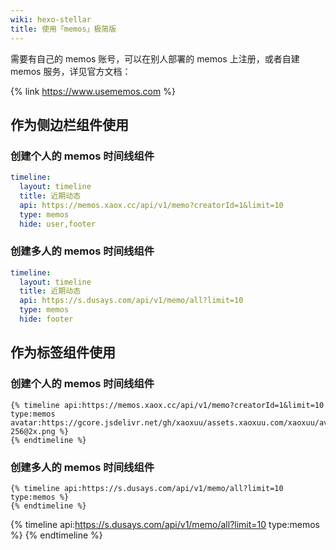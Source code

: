 ```yaml
---
wiki: hexo-stellar
title: 使用「memos」极简版
---
```


需要有自己的 memos 账号，可以在别人部署的 memos 上注册，或者自建 memos 服务，详见官方文档：

{% link https://www.usememos.com %}

## 作为侧边栏组件使用

### 创建个人的 memos 时间线组件

```yaml blog/source/_data/widgets.yml
timeline:
  layout: timeline
  title: 近期动态
  api: https://memos.xaox.cc/api/v1/memo?creatorId=1&limit=10
  type: memos
  hide: user,footer
```

### 创建多人的 memos 时间线组件

```yaml blog/source/_data/widgets.yml
timeline:
  layout: timeline
  title: 近期动态
  api: https://s.dusays.com/api/v1/memo/all?limit=10
  type: memos
  hide: footer
```

## 作为标签组件使用

### 创建个人的 memos 时间线组件

```
{% timeline api:https://memos.xaox.cc/api/v1/memo?creatorId=1&limit=10 type:memos avatar:https://gcore.jsdelivr.net/gh/xaoxuu/assets.xaoxuu.com/xaoxuu/avatar/rect-256@2x.png %}
{% endtimeline %}
```

### 创建多人的 memos 时间线组件

```
{% timeline api:https://s.dusays.com/api/v1/memo/all?limit=10 type:memos %}
{% endtimeline %}
```

{% timeline api:https://s.dusays.com/api/v1/memo/all?limit=10 type:memos %}
{% endtimeline %}